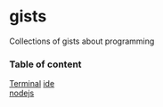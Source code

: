 # gists
Collections of gists about programming 

### Table of content

[Terminal](setup/terminal.md) 
[ide](setup/ide.md)   
[nodejs](setup/nodejs.md)    
